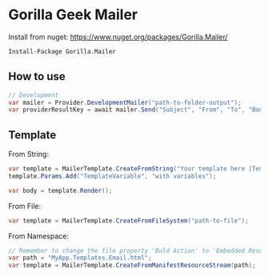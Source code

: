Gorilla Geek Mailer
===================

Install from nuget: https://www.nuget.org/packages/Gorilla.Mailer/

```bash
Install-Package Gorilla.Mailer
```

How to use
----------

```cs
// Development
var mailer = Provider.DevelopmentMailer("path-to-folder-output");
var providerResultKey = await mailer.Send("Subject", "From", "To", "Body");
```

Template
--------

From String:
```cs
var template = MailerTemplate.CreateFromString("Your template here [TemplateVariable]");
template.Params.Add("TemplateVariable", "with variables");

var body = template.Render();
```

From File:
```cs
var template = MailerTemplate.CreateFromFileSystem("path-to-file");
```

From Namespace:
```cs
// Remember to change the file property 'Buld Action' to 'Embedded Resource'
var path = "MyApp.Templates.Email.html";
var template = MailerTemplate.CreateFromManifestResourceStream(path);
```